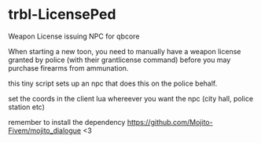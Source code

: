 # trbl-LicensePed
Weapon License issuing NPC for qbcore

When starting a new toon, you need to manually have a weapon license granted by police (with their grantlicense command)
before you may purchase firearms from ammunation.

this tiny script sets up an npc that does this on the police behalf.

set the coords in the client lua whereever you want the npc (city hall, police station etc)

remember to install the dependency https://github.com/Mojito-Fivem/mojito_dialogue <3
